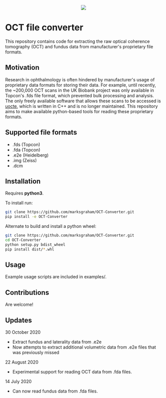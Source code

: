 <p align="center">
    <img src="../assets/oct.gif?raw=true">
</p>


# OCT file converter #

This repository contains code for extracting the raw optical coherence tomography (OCT) and fundus data from 
manufacturer's proprietary file formats. 

## Motivation
Research in ophthalmology is often hindered by manufacturer's usage of proprietary data formats for storing their data. 
For example, until recently, the ~200,000 OCT scans in the UK Biobank project was only available in Topcon's .fds
file format, which prevented bulk processing and analysis. The only freely available software that allows these scans
to be accessed is  [uocte](https://bitbucket.org/uocte/uocte/wiki/Home), which is written in C++ and is no longer 
maintained. This repository aims to make available python-based tools for reading these proprietary formats.


## Supported file formats
* .fds (Topcon)
* .fda (Topcon)
* .e2e (Heidelberg)
* .img (Zeiss)
* .dcm

## Installation
Requires **python3**.

To install run:
```bash
git clone https://github.com/marksgraham/OCT-Converter.git
pip install -e OCT-Converter
```
Alternate to build and install a python wheel:
```bash
git clone https://github.com/marksgraham/OCT-Converter.git
cd OCT-Converter
python setup.py bdist_wheel
pip install dist/*.whl
```

## Usage
Example usage scripts are included in examples/. 

## Contributions
Are welcome!

## Updates
30 October 2020
- Extract fundus and laterality data from .e2e
- Now attempts to extract additional volumetric data from .e2e files that was previously missed

22 August 2020
- Experimental support for reading OCT data from .fda files. 

14 July 2020
- Can now read fundus data from .fda files. 

